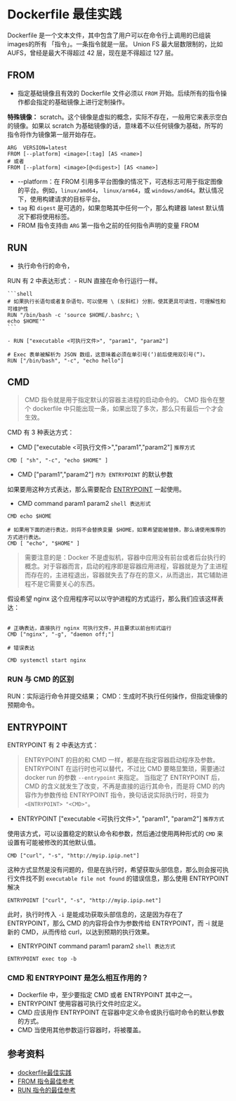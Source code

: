 # Dockerfile 最佳实践

Dockerfile 是一个文本文件，其中包含了用户可以在命令行上调用的已组装images的所有 「指令」。一条指令就是一层。
Union FS 最大层数限制的，比如 AUFS，曾经是最大不得超过 42 层，现在是不得超过 127 层。

## FROM

- 指定基础镜像且有效的 Dockerfile 文件必须以 `FROM` 开始。后续所有的指令操作都会指定的基础镜像上进行定制操作。

**特殊镜像：** scratch。这个镜像是虚拟的概念，实际不存在，一般用它来表示空白的镜像。如果以 scratch 为基础镜像的话，意味着不以任何镜像为基础，所写的指令将作为镜像第一层开始存在。

```shell
ARG  VERSION=latest
FROM [--platform] <image>[:tag] [AS <name>]
# 或者
FROM [--platform] <image>[@<digest>] [AS <name>]
```

- \-\-platform：在 FROM 引用多平台图像的情况下，可选标志可用于指定图像的平台。例如，`linux/amd64`， `linux/arm64`，或 `windows/amd64`。默认情况下，使用构建请求的目标平台。
- `tag` 和 `digest` 是可选的，如果忽略其中任何一个，那么构建器 latest 默认情况下都将使用标签。
- FROM 指令支持由 `ARG` 第一指令之前的任何指令声明的变量 FROM

## RUN

- 执行命令行的命令，

RUN 有 2 中表达形式：
    - RUN <command> 直接在命令行运行一样。

    ```shell
    # 如果执行长语句或者复杂语句，可以使用 \ (反斜杠) 分割，使其更具可读性，可理解性和可维护性
    RUN "/bin/bash -c 'source $HOME/.bashrc; \
    echo $HOME'"
    ```

    - RUN ["executable <可执行文件>", "param1", "param2"]

   ```shell
   # Exec 表单被解析为 JSON 数组，这意味着必须在单引号(‘)前后使用双引号(“)。
   RUN ["/bin/bash", "-c", "echo hello"]
   ```

## CMD

> CMD 指令就是用于指定默认的容器主进程的启动命令的。
> CMD 指令在整个 dockerfile 中只能出现一条，如果出现了多次，那么只有最后一个才会生效。


CMD 有 3 种表达方式：

- CMD ["executable <可执行文件>","param1","param2"] `推荐方式`


```shell
CMD [ "sh", "-c", "echo $HOME" ]
```

- CMD ["param1","param2"] `作为 ENTRYPOINT` 的默认参数

如果要用这种方式表达，那么需要配合 [ENTRYPOINT](./Dockerfile.md#ENTRYPOINT) 一起使用。

- CMD command param1 param2  `shell 表达形式`

```shell
CMD echo $HOME

# 如果用下面的进行表达，则将不会替换变量 $HOME，如果希望能被替换，那么请使用推荐的方式进行表达。
CMD [ "echo", "$HOME" ]
```

> 需要注意的是：Docker 不是虚拟机，容器中应用没有前台或者后台执行的概念。对于容器而言，启动的程序即是容器应用进程，容器就是为了主进程而存在的，主进程退出，容器就失去了存在的意义，从而退出，其它辅助进程不是它需要关心的东西。

假设希望 nginx 这个应用程序可以以守护进程的方式运行，那么我们应该这样表达：


```shell

# 正确表达，直接执行 nginx 可执行文件，并且要求以前台形式运行
CMD ["nginx", "-g", "daemon off;"]

# 错误表达

CMD systemctl start nginx
```

### RUN 与 CMD 的区别

RUN：实际运行命令并提交结果；
CMD：生成时不执行任何操作，但指定镜像的预期命令。

## ENTRYPOINT

ENTRYPOINT 有 2 中表达方式：

> ENTRYPOINT 的目的和 CMD 一样，都是在指定容器启动程序及参数。ENTRYPOINT 在运行时也可以替代，不过比 CMD 要略显繁琐，需要通过 docker run 的参数 `--entrypoint` 来指定。
> 当指定了 ENTRYPOINT 后，CMD 的含义就发生了改变，不再是直接的运行其命令，而是将 CMD 的内容作为参数传给 ENTRYPOINT 指令，换句话说实际执行时，将变为  `<ENTRYPOINT> "<CMD>"`。

- ENTRYPOINT ["executable <可执行文件>", "param1", "param2"] `推荐方式`

使用该方式，可以设置稳定的默认命令和参数，然后通过使用两种形式的 `CMD` 来设置有可能被修改的其他默认值。

```shell
CMD ["curl", "-s", "http://myip.ipip.net"]
```

这种方式显然是没有问题的，但是在执行时，希望获取头部信息，那么则会报可执行文件找不到 `executable file not found` 的错误信息，那么使用 ENTRYPOINT 解决

```shell
ENTRYPOINT ["curl", "-s", "http://myip.ipip.net"]
```

此时，执行时传入 `-i` 是能成功获取头部信息的，这是因为存在了 ENTRYPOINT，那么 CMD 的内容将会作为参数传给 ENTRYPOINT，而 -i 就是新的 CMD，从而传给 curl，以达到预期的执行效果。

- ENTRYPOINT command param1 param2  `shell 表达方式`

```shell\
ENTRYPOINT exec top -b
```


### CMD 和 ENTRYPOINT 是怎么相互作用的？

- Dockerfile 中，至少要指定 CMD 或者 ENTRYPOINT 其中之一。
- ENTRYPOINT 使用容器可执行文件时应定义。
- CMD 应该用作 ENTRYPOINT 在容器中定义命令或执行临时命令的默认参数的方式。
- CMD 当使用其他参数运行容器时，将被覆盖。




## 参考资料
- [dockerfile最佳实践](https://docs.docker.com/develop/develop-images/dockerfile_best-practices/)
- [FROM 指令最佳参考](https://docs.docker.com/engine/reference/builder/#from)
- [RUN 指令的最佳参考](https://docs.docker.com/engine/reference/builder/#run/)